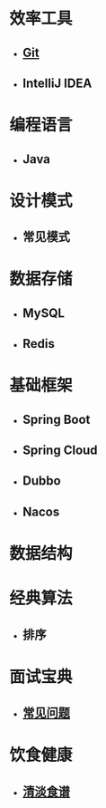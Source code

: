 # 效率工具
- ## [Git](git)
- ## IntelliJ IDEA

# 编程语言
- ## Java

# 设计模式
- ## 常见模式

# 数据存储
- ## MySQL
- ## Redis

# 基础框架
- ## Spring Boot
- ## Spring Cloud
- ## Dubbo
- ## Nacos

# 数据结构

# 经典算法
- ## 排序

# 面试宝典
- ## [常见问题](interview-bible)

# 饮食健康
- ## [清淡食谱](healthy-diet)